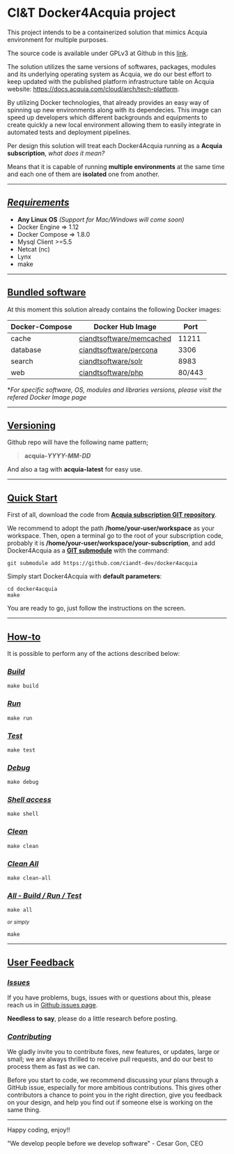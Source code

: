 # CI&T Docker4Acquia project

This project intends to be a containerized solution that mimics Acquia environment for multiple purposes.

The source code is available under GPLv3 at Github in this [link](https://github.com/ciandt-dev/Docker4Acquia/blob/master/LICENSE).

The solution utilizes the same versions of softwares, packages, modules and its underlying operating system as Acquia, we do our best effort to keep updated with the published platform infrastructure table on Acquia website: https://docs.acquia.com/cloud/arch/tech-platform.

By utilizing Docker technologies, that already provides an easy way of spinning up new environments along with its dependecies. This image can speed up developers which different backgrounds and equipments to create quickly a new local environment allowing them to easily integrate in automated tests and deployment pipelines.

Per design this solution will treat each Docker4Acquia running as a __Acquia subscription__, *what does it mean?*

Means that it is capable of running __multiple environments__ at the same time and each one of them are __isolated__ one from another.

* * *

## [*Requirements*](#requirements)

* __Any Linux OS__ *(Support for Mac/Windows will come soon)*
* Docker Engine => 1.12
* Docker Compose => 1.8.0
* Mysql Client >=5.5
* Netcat (nc)
* Lynx
* make

* * *

## [Bundled software](#bundled-software)

At this moment this solution already contains the following Docker images:

| Docker-Compose | Docker Hub Image                                                               |  Port  |
| -------------- | ------------------------------------------------------------------------------ | ------ |
| cache          | [ciandtsoftware/memcached](https://hub.docker.com/r/ciandtsoftware/memcached)  | 11211  |
| database       | [ciandtsoftware/percona](https://hub.docker.com/r/ciandtsoftware/percona)      | 3306   |
| search         | [ciandtsoftware/solr](https://hub.docker.com/r/ciandtsoftware/solr)            | 8983   |
| web            | [ciandtsoftware/php](https://hub.docker.com/r/ciandtsoftware/php)              | 80/443 |

\**For specific software, OS, modules and libraries versions, please visit the refered Docker Image page*

* * *

## [Versioning](#versioning)

Github repo will have the following name pattern;

> __acquia-*YYYY-MM-DD*__

And also a tag with __acquia-latest__ for easy use.

* * *

## [Quick Start](#quickstart)

First of all, download the code from __[Acquia subscription GIT repository](https://docs.acquia.com/cloud/manage/code/repository/git)__.

We recommend to adopt the path __/home/your-user/workspace__ as your workspace. Then, open a terminal go to the root of your subscription code, probably it is __/home/your-user/workspace/your-subscription__, and add Docker4Acquia as a __[GIT submodule](https://git-scm.com/docs/git-submodule)__ with the command:

```
git submodule add https://github.com/ciandt-dev/docker4acquia
```


Simply start Docker4Acquia with __default parameters__:

```
cd docker4acquia
make
```

You are ready to go, just follow the instructions on the screen.

* * *

## [How-to](#how-to)

It is possible to perform any of the actions described below:

### [*Build*](#how-to-build)

```
make build
```

### [*Run*](#how-to-run)

```
make run
```

### [*Test*](#how-to-test)

```
make test
```

### [*Debug*](#how-to-debug)

```
make debug
```

### [*Shell access*](#how-to-shell)

```
make shell
```

### [*Clean*](#how-to-clean)

```
make clean
```

### [*Clean All*](#how-to-clean-all)

```
make clean-all
```

### [*All - Build / Run / Test*](#how-to-all)

```
make all
```

<sub>*or simply*</sub>

```
make
```

* * *

## [User Feedback](#user-feedback)

### [*Issues*](#issues)

If you have problems, bugs, issues with or questions about this, please reach us in [Github issues page](https://github.com/ciandt-dev/Docker4Acquia/issues).

__Needless to say__, please do a little research before posting.

### [*Contributing*](#contributing)

We gladly invite you to contribute fixes, new features, or updates, large or small; we are always thrilled to receive pull requests, and do our best to process them as fast as we can.

Before you start to code, we recommend discussing your plans through a GitHub issue, especially for more ambitious contributions. This gives other contributors a chance to point you in the right direction, give you feedback on your design, and help you find out if someone else is working on the same thing.

* * *

Happy coding, enjoy!!

"We develop people before we develop software" - Cesar Gon, CEO
